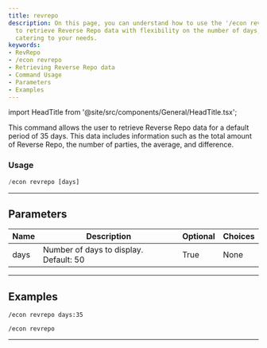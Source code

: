 ```yaml
---
title: revrepo
description: On this page, you can understand how to use the '/econ revrepo' command
  to retrieve Reverse Repo data with flexibility on the number of days, specifically
  catering to your needs.
keywords:
- RevRepo
- /econ revrepo
- Retrieving Reverse Repo data
- Command Usage
- Parameters
- Examples
---
```


import HeadTitle from '@site/src/components/General/HeadTitle.tsx';

<HeadTitle title="revrepo - Economy - Discord - Reference | OpenBB Bot Docs" />

This command allows the user to retrieve Reverse Repo data for a default period of 35 days. This data includes information such as the total amount of Reverse Repo, the number of parties, the average, and difference.

### Usage

```python wordwrap
/econ revrepo [days]
```

---

## Parameters

| Name | Description | Optional | Choices |
| ---- | ----------- | -------- | ------- |
| days | Number of days to display. Default: 50 | True | None |


---

## Examples

```
/econ revrepo days:35
```

```
/econ revrepo
```
---
